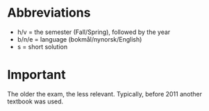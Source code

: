 # Abbreviations

- h/v = the semester (Fall/Spring), followed by the year
- b/n/e = language (bokmål/nynorsk/English)
- s = short solution 

# Important

The older the exam, the less relevant. Typically, before 2011 another textbook was used.

